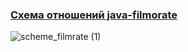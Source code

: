 ### [Схема отношений java-filmorate ](https://user-images.githubusercontent.com/102465685/204799179-49e6dc8e-f8fb-4603-baa1-1a37e620260a.png)
![scheme_filmrate (1)](https://user-images.githubusercontent.com/102465685/204799179-49e6dc8e-f8fb-4603-baa1-1a37e620260a.png)
